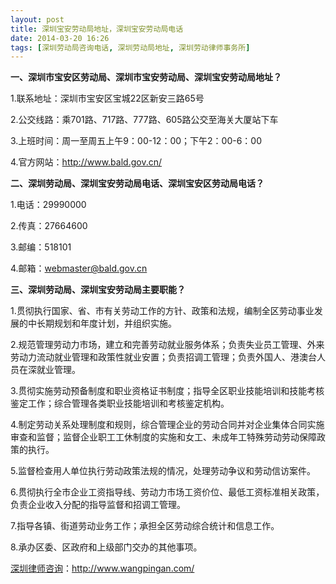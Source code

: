 ```yaml
---
layout: post
title: 深圳宝安劳动局地址，深圳宝安劳动局电话
date: 2014-03-20 16:26
tags: [深圳劳动局咨询电话, 深圳劳动局地址, 深圳劳动律师事务所]
---
```

<strong>一、深圳市宝安区劳动局、深圳市宝安劳动局、深圳宝安劳动局地址？</strong>

1.联系地址：深圳市宝安区宝城22区新安三路65号

2.公交线路：乘701路、717路、777路、605路公交至海关大厦站下车

3.上班时间：周一至周五上午9：00-12：00；下午2：00-6：00

4.官方网站：http://www.bald.gov.cn/

<strong>二、深圳劳动局、深圳宝安劳动局电话、深圳宝安区劳动局电话？</strong>

1.电话：29990000

2.传真：27664600

3.邮编：518101

4.邮箱：webmaster@bald.gov.cn

<strong>三、深圳劳动局、深圳宝安劳动局主要职能？</strong>

1.贯彻执行国家、省、市有关劳动工作的方针、政策和法规，编制全区劳动事业发展的中长期规划和年度计划，并组织实施。

2.规范管理劳动力市场，建立和完善劳动就业服务体系；负责失业员工管理、外来劳动力流动就业管理和政策性就业安置；负责招调工管理；负责外国人、港澳台人员在深就业管理。

3.贯彻实施劳动预备制度和职业资格证书制度；指导全区职业技能培训和技能考核鉴定工作；综合管理各类职业技能培训和考核鉴定机构。

4.制定劳动关系处理制度和规则，综合管理企业的劳动合同并对企业集体合同实施审查和监督；监督企业职工工休制度的实施和女工、未成年工特殊劳动劳动保障政策的执行。

5.监督检查用人单位执行劳动政策法规的情况，处理劳动争议和劳动信访案件。

6.贯彻执行全市企业工资指导线、劳动力市场工资价位、最低工资标准相关政策，负责企业收入分配的指导监督和招调工管理。

7.指导各镇、街道劳动业务工作；承担全区劳动综合统计和信息工作。

8.承办区委、区政府和上级部门交办的其他事项。

<a href="http://www.wangpingan.com/">深圳律师咨询</a>：<a href="http://www.wangpingan.com/">http://www.wangpingan.com/</a>

